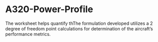 # A320-Power-Profile
The worksheet helps quantify thThe formulation developed utilizes a 2 degree of freedom point calculations for determination of the aircraft’s performance metrics.
